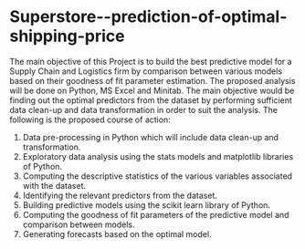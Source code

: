 # Superstore--prediction-of-optimal-shipping-price
The main objective of this Project is to build the best predictive model for a Supply Chain and Logistics firm by comparison between various models based on their goodness of fit parameter estimation. The proposed analysis will be done on Python, MS Excel and Minitab. The main objective would be finding out the optimal predictors from the dataset by performing sufficient data clean-up and data transformation in order to suit the analysis. 
The following is the proposed course of action:
1.	Data pre-processing in Python which will include data clean-up and transformation. 
2.	Exploratory data analysis using the stats models and matplotlib libraries of Python.
3.	Computing the descriptive statistics of the various variables associated with the dataset.
4.	Identifying the relevant predictors from the dataset.
5.	Building predictive models using the scikit learn library of Python.
6.	Computing the goodness of fit parameters of the predictive model and comparison between models.
7.	Generating forecasts based on the optimal model.
